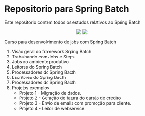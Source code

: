 # Repositorio para Spring Batch

Este repositorio contem todos os estudos relativos ao Spring Batch

<p align="center">
	<img src="https://img.shields.io/badge/Java-ED8B00?style=for-the-badge&logo=java&logoColor=white" />
    	<img src="https://img.shields.io/badge/Spring-6DB33F?style=for-the-badge&logo=spring&logoColor=white" />
</p>

Curso para desenvolvimento de jobs com Spring Batch

<ol>
    <li> 
       Visão geral do framework Srping Batch
    </li>
    <li>
    	Trabalhando com Jobs e Steps
    </li>
    <li>
    	Jobs no ambiente produtivo
    </li>
    <li>
    	Leitores do Spring Batch
    </li>
    <li>
    	Processadores do Spring Bacth
    </li>
    <li>
    	Escritores do Spring Bacth
    </li>
    <li>
    	Processadores do Spring Bacth
    </li>
    <li>
    	Projetos exemplos
    	<ul>
            <li>Projeto 1 - Migração de dados.</li>
	    <li>Projeto 2 - Geração de fatura do cartão de credito.</li>
	    <li>Projeto 3 - Envio de emails com promoção para cliente.</li>
	    <li>Projeto 4 - Leitor de webservice.</li>
	</ul>
    </li>
</ol>
